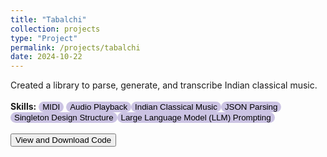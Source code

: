 ```yaml
---
title: "Tabalchi"
collection: projects
type: "Project"
permalink: /projects/tabalchi
date: 2024-10-22
---
```


Created a library to parse, generate, and transcribe Indian classical music.
<br>
<br>
<b>Skills:</b> <button style='border-radius:12px;background-color:rgb(203, 195, 227);border:none'> MIDI</button>  <button style='border-radius:12px;background-color:rgb(203, 195, 227);border:none'> Audio Playback</button><button style='border-radius:12px;background-color:rgb(203, 195, 227);border:none'> Indian Classical Music</button><button style='border-radius:12px;background-color:rgb(203, 195, 227);border:none'> JSON Parsing</button><button style='border-radius:12px;background-color:rgb(203, 195, 227);border:none'> Singleton Design Structure</button><button style='border-radius:12px;background-color:rgb(203, 195, 227);border:none'> Large Language Model (LLM) Prompting</button>
<br>
<br>
<button onclick="window.open('https://github.com/shreyanmitra/Tabalchi','_blank');" type="button">View and Download Code</button>
